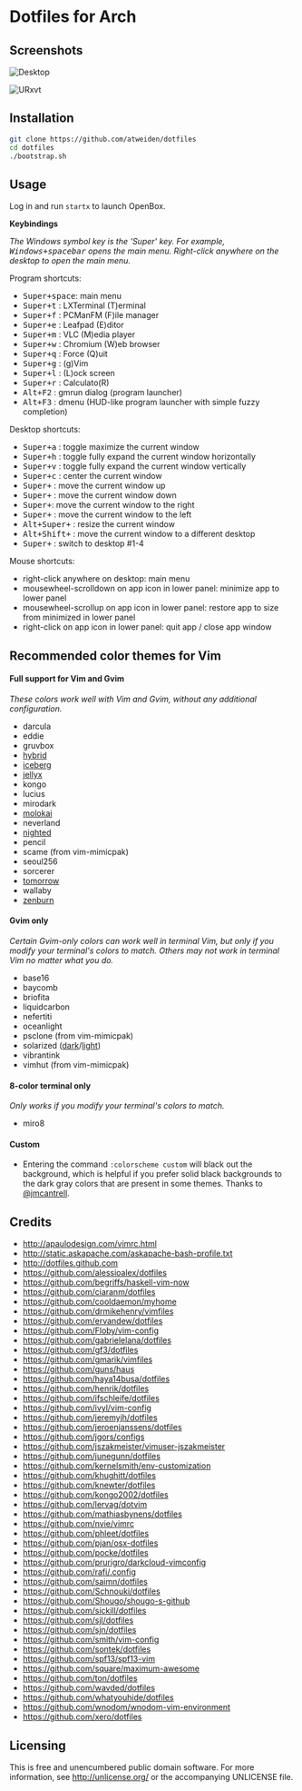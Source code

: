 Dotfiles for Arch
=================

Screenshots
-----------

![Desktop](https://i.imgur.com/bEGxhbP.png)

![URxvt](https://i.imgur.com/ElJRxPs.png)


Installation
------------

```bash
git clone https://github.com/atweiden/dotfiles
cd dotfiles
./bootstrap.sh
```


Usage
-----

Log in and run `startx` to launch OpenBox.

**Keybindings**

*The Windows symbol key is the 'Super' key. For example,
<kbd>Windows+spacebar</kbd> opens the main menu. Right-click anywhere
on the desktop to open the main menu.*

Program shortcuts:

- <kbd>Super+space</kbd>: main menu
- <kbd>Super+t</kbd>    : LXTerminal (T)erminal
- <kbd>Super+f</kbd>    : PCManFM (F)ile manager
- <kbd>Super+e</kbd>    : Leafpad (E)ditor
- <kbd>Super+m</kbd>    : VLC (M)edia player
- <kbd>Super+w</kbd>    : Chromium (W)eb browser
- <kbd>Super+q</kbd>    : Force (Q)uit
- <kbd>Super+g</kbd>    : (g)Vim
- <kbd>Super+l</kbd>    : (L)ock screen
- <kbd>Super+r</kbd>    : Calculato(R)
- <kbd>Alt+F2</kbd>     : gmrun dialog (program launcher)
- <kbd>Alt+F3</kbd>     : dmenu (HUD-like program launcher with simple fuzzy completion)

Desktop shortcuts:

- <kbd>Super+a</kbd> : toggle maximize the current window
- <kbd>Super+h</kbd> : toggle fully expand the current window horizontally
- <kbd>Super+v</kbd> : toggle fully expand the current window vertically
- <kbd>Super+c</kbd> : center the current window
- <kbd>Super+<UP></kbd>   : move the current window up
- <kbd>Super+<DOWN></kbd> : move the current window down
- <kbd>Super+<RIGHT></kbd>: move the current window to the right
- <kbd>Super+<LEFT></kbd> : move the current window to the left
- <kbd>Alt+Super+<ARROW></kbd> : resize the current window
- <kbd>Alt+Shift+<ARROW></kbd> : move the current window to a different desktop
- <kbd>Super+<F1-F4></kbd> : switch to desktop #1-4

Mouse shortcuts:

- right-click anywhere on desktop: main menu
- mousewheel-scrolldown on app icon in lower panel: minimize app to lower panel
- mousewheel-scrollup on app icon in lower panel: restore app to size from minimized in lower panel
- right-click on app icon in lower panel: quit app / close app window


Recommended color themes for Vim
--------------------------------

#### Full support for Vim and Gvim

*These colors work well with Vim and Gvim, without any additional
configuration.*

- darcula
- eddie
- gruvbox
- [hybrid](https://i.imgur.com/SQL9D4c.png)
- [iceberg](https://i.imgur.com/8Iv1jUw.png)
- [jellyx](https://i.imgur.com/BVOdw4B.png)
- kongo
- lucius
- mirodark
- [molokai](https://i.imgur.com/sjDVniP.png)
- neverland
- [nighted](https://i.imgur.com/zpPx9x9.png)
- pencil
- scame (from vim-mimicpak)
- seoul256
- sorcerer
- [tomorrow](https://i.imgur.com/wvUeX29.png)
- wallaby
- [zenburn](https://i.imgur.com/jkGfXeF.png)

#### Gvim only

*Certain Gvim-only colors can work well in terminal Vim, but only if
you modify your terminal's colors to match. Others may not work in
terminal Vim no matter what you do.*

- base16
- baycomb
- briofita
- liquidcarbon
- nefertiti
- oceanlight
- psclone (from vim-mimicpak)
- solarized ([dark](https://i.imgur.com/Gw7vqLt.png)/[light](https://i.imgur.com/YEHys2H.png))
- vibrantink
- vimhut (from vim-mimicpak)

#### 8-color terminal only

*Only works if you modify your terminal's colors to match.*

- miro8

#### Custom

- Entering the command `:colorscheme custom` will black out the
  background, which is helpful if you prefer solid black backgrounds
  to the dark gray colors that are present in some themes. Thanks to
  [@jmcantrell](https://github.com/jmcantrell).


Credits
-------

- http://apaulodesign.com/vimrc.html
- http://static.askapache.com/askapache-bash-profile.txt
- http://dotfiles.github.com
- https://github.com/alessioalex/dotfiles
- https://github.com/begriffs/haskell-vim-now
- https://github.com/ciaranm/dotfiles
- https://github.com/cooldaemon/myhome
- https://github.com/drmikehenry/vimfiles
- https://github.com/ervandew/dotfiles
- https://github.com/Floby/vim-config
- https://github.com/gabrielelana/dotfiles
- https://github.com/gf3/dotfiles
- https://github.com/gmarik/vimfiles
- https://github.com/guns/haus
- https://github.com/haya14busa/dotfiles
- https://github.com/henrik/dotfiles
- https://github.com/ifschleife/dotfiles
- https://github.com/ivyl/vim-config
- https://github.com/jeremyjh/dotfiles
- https://github.com/jeroenjanssens/dotfiles
- https://github.com/jgors/configs
- https://github.com/jszakmeister/vimuser-jszakmeister
- https://github.com/junegunn/dotfiles
- https://github.com/kernelsmith/env-customization
- https://github.com/khughitt/dotfiles
- https://github.com/knewter/dotfiles
- https://github.com/kongo2002/dotfiles
- https://github.com/lervag/dotvim
- https://github.com/mathiasbynens/dotfiles
- https://github.com/nvie/vimrc
- https://github.com/phleet/dotfiles
- https://github.com/pjan/osx-dotfiles
- https://github.com/pocke/dotfiles
- https://github.com/prurigro/darkcloud-vimconfig
- https://github.com/rafi/.config
- https://github.com/saimn/dotfiles
- https://github.com/Schnouki/dotfiles
- https://github.com/Shougo/shougo-s-github
- https://github.com/sickill/dotfiles
- https://github.com/sjl/dotfiles
- https://github.com/sjn/dotfiles
- https://github.com/smith/vim-config
- https://github.com/sontek/dotfiles
- https://github.com/spf13/spf13-vim
- https://github.com/square/maximum-awesome
- https://github.com/ton/dotfiles
- https://github.com/wavded/dotfiles
- https://github.com/whatyouhide/dotfiles
- https://github.com/wnodom/wnodom-vim-environment
- https://github.com/xero/dotfiles


Licensing
---------

This is free and unencumbered public domain software. For more
information, see http://unlicense.org/ or the accompanying UNLICENSE file.
